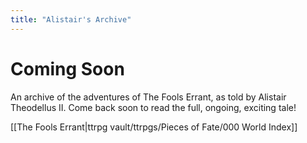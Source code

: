 ```yaml
---
title: "Alistair's Archive"
---
```


# Coming Soon

An archive of the adventures of The Fools Errant, as told by Alistair Theodellus II.  Come back soon to read the full, ongoing, exciting tale!

[[The Fools Errant|ttrpg vault/ttrpgs/Pieces of Fate/000 World Index]]

